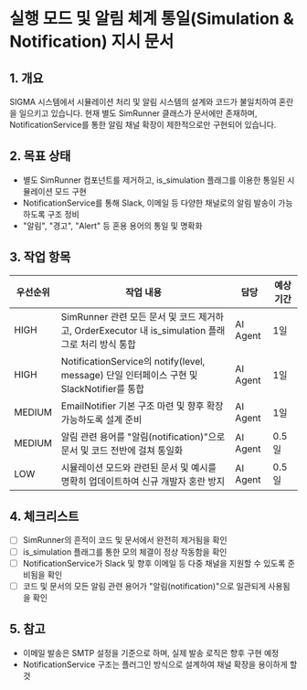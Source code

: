 # 실행 모드 및 알림 체계 통일(Simulation & Notification) 지시 문서

## 1. 개요

SIGMA 시스템에서 시뮬레이션 처리 및 알림 시스템의 설계와 코드가 불일치하여 혼란을 일으키고 있습니다. 현재 별도 SimRunner 클래스가 문서에만 존재하며, NotificationService를 통한 알림 채널 확장이 제한적으로만 구현되어 있습니다.

## 2. 목표 상태

* 별도 SimRunner 컴포넌트를 제거하고, is\_simulation 플래그를 이용한 통일된 시뮬레이션 모드 구현
* NotificationService를 통해 Slack, 이메일 등 다양한 채널로의 알림 발송이 가능하도록 구조 정비
* "알림", "경고", "Alert" 등 혼용 용어의 통일 및 명확화

## 3. 작업 항목

| 우선순위   | 작업 내용                                                                       | 담당       | 예상 기간 |
| ------ | --------------------------------------------------------------------------- | -------- | ----- |
| HIGH   | SimRunner 관련 모든 문서 및 코드 제거하고, OrderExecutor 내 is\_simulation 플래그로 처리 방식 통합  | AI Agent | 1일    |
| HIGH   | NotificationService의 notify(level, message) 단일 인터페이스 구현 및 SlackNotifier를 통합 | AI Agent | 1일    |
| MEDIUM | EmailNotifier 기본 구조 마련 및 향후 확장 가능하도록 설계 준비                                  | AI Agent | 1일    |
| MEDIUM | 알림 관련 용어를 "알림(notification)"으로 문서 및 코드 전반에 걸쳐 통일화                           | AI Agent | 0.5일  |
| LOW    | 시뮬레이션 모드와 관련된 문서 및 예시를 명확히 업데이트하여 신규 개발자 혼란 방지                              | AI Agent | 0.5일  |

## 4. 체크리스트

* [ ] SimRunner의 흔적이 코드 및 문서에서 완전히 제거됨을 확인
* [ ] is\_simulation 플래그를 통한 모의 체결이 정상 작동함을 확인
* [ ] NotificationService가 Slack 및 향후 이메일 등 다중 채널을 지원할 수 있도록 준비됨을 확인
* [ ] 코드 및 문서의 모든 알림 관련 용어가 "알림(notification)"으로 일관되게 사용됨을 확인

## 5. 참고

* 이메일 발송은 SMTP 설정을 기준으로 하며, 실제 발송 로직은 향후 구현 예정
* NotificationService 구조는 플러그인 방식으로 설계하여 채널 확장을 용이하게 할 것
